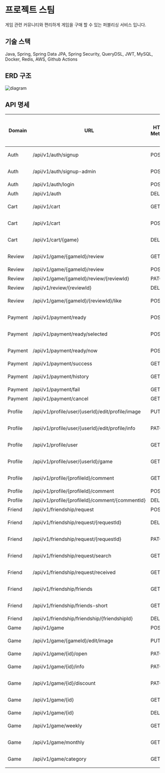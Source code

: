 # 프로젝트 스팀
게임 관련 커뮤니티와 편리하게 게임을 구매 할 수 있는 퍼블리싱 서비스 입니다. 

## 기술 스택 
Java, Spring, Spring Data JPA, Spring Security, QueryDSL, JWT, MySQL, Docker, Redis, AWS, Github Actions

## ERD 구조
![diagram](https://github.com/user-attachments/assets/9d8812f7-a788-4f7c-a4f3-63fcda3f95f2)


## API 명세

| Domain   | URL                                                        | HTTP Method | Description                     | 접근 권한 | 토큰 필요 |
|----------|------------------------------------------------------------|-------------|----------------------------------|------------|-------------|
| Auth     | /api/v1/auth/signup                                        | POST        | 사용자 회원가입                 | -          | X           |
| Auth     | /api/v1/auth/signup-admin                                  | POST        | 관리자 회원가입                 | -          | X           |
| Auth     | /api/v1/auth/login                                         | POST        | 로그인                          | -          | X           |
| Auth     | /api/v1/auth                                               | DELETE      | 회원 탈퇴                       | USER       | O           |
| Cart     | /api/v1/cart                                               | GET         | 장바구니 목록 조회              | USER       | O           |
| Cart     | /api/v1/cart                                               | POST        | 장바구니에 게임 추가            | USER       | O           |
| Cart     | /api/v1/cart/{game}                                        | DELETE      | 장바구니에서 게임 삭제          | USER       | O           |
| Review   | /api/v1/game/{gameId}/review                               | GET         | 리뷰 목록 조회                  | -          | X           |
| Review   | /api/v1/game/{gameId}/review                               | POST        | 리뷰 작성                       | USER       | O           |
| Review   | /api/v1/game/{gameId}/review/{reviewId}                   | PATCH       | 리뷰 수정                       | USER       | O           |
| Review   | /api/v1/review/{reviewId}                                  | DELETE      | 리뷰 삭제                       | USER       | O           |
| Review   | /api/v1/game/{gameId}/{reviewId}/like                     | POST        | 리뷰 좋아요/취소                | USER       | O           |
| Payment  | /api/v1/payment/ready                                      | POST        | 장바구니 전체 결제 요청         | USER       | O           |
| Payment  | /api/v1/payment/ready/selected                             | POST        | 선택 게임 결제 요청             | USER       | O           |
| Payment  | /api/v1/payment/ready/now                                  | POST        | 즉시 결제 요청                  | USER       | O           |
| Payment  | /api/v1/payment/success                                    | GET         | 결제 승인                       | USER       | O           |
| Payment  | /api/v1/payment/history                                    | GET         | 결제 내역 조회                  | USER       | O           |
| Payment  | /api/v1/payment/fail                                       | GET         | 결제 실패                       | USER       | O           |
| Payment  | /api/v1/payment/cancel                                     | GET         | 결제 취소                       | USER       | O           |
| Profile  | /api/v1/profile/user/{userId}/edit/profile/image           | PUT         | 프로필 이미지 수정              | USER       | O           |
| Profile  | /api/v1/profile/user/{userId}/edit/profile/info            | PATCH       | 프로필 정보 수정                | USER       | O           |
| Profile  | /api/v1/profile/user                                       | GET         | 내 프로필 조회                  | USER       | O           |
| Profile  | /api/v1/profile/user/{userId}/game                         | GET         | 보유 게임 조회                  | USER       | O           |
| Profile  | /api/v1/profile/{profileId}/comment                        | GET         | 댓글 목록 조회                  | -          | X           |
| Profile  | /api/v1/profile/{profileId}/comment                        | POST        | 댓글 작성                       | USER       | O           |
| Profile  | /api/v1/profile/{profileId}/comment/{commentId}           | DELETE      | 댓글 삭제                       | USER       | O           |
| Friend   | /api/v1/friendship/request                                 | POST        | 친구 신청                       | USER       | O           |
| Friend   | /api/v1/friendship/request/{requestId}                    | DELETE      | 친구 요청 취소                  | USER       | O           |
| Friend   | /api/v1/friendship/request/{requestId}                    | PATCH       | 친구 요청 수락/거절            | USER       | O           |
| Friend   | /api/v1/friendship/request/search                          | GET         | 내가 보낸 친구 요청 조회       | USER       | O           |
| Friend   | /api/v1/friendship/request/received                        | GET         | 받은 친구 요청 목록             | USER       | O           |
| Friend   | /api/v1/friendship/friends                                 | GET         | 내 친구 목록 조회               | USER       | O           |
| Friend   | /api/v1/friendship/friends-short                           | GET         | 프로필용 친구 일부 조회        | USER       | O           |
| Friend   | /api/v1/friendship/friendship/{friendshipId}              | DELETE      | 친구 삭제                       | USER       | O           |
| Game     | /api/v1/game                                               | POST        | 게임 등록                       | ADMIN      | O           |
| Game     | /api/v1/game/{gameId}/edit/image                           | PUT         | 게임 이미지 수정                | ADMIN      | O           |
| Game     | /api/v1/game/{id}/open                                     | PATCH       | 게임 오픈                       | ADMIN      | O           |
| Game     | /api/v1/game/{id}/info                                     | PATCH       | 게임 정보 수정                  | ADMIN      | O           |
| Game     | /api/v1/game/{id}/discount                                 | PATCH       | 게임 할인 적용                  | ADMIN      | O           |
| Game     | /api/v1/game/{id}                                          | GET         | 게임 상세 조회                  | -          | X           |
| Game     | /api/v1/game/{id}                                          | DELETE      | 게임 삭제                       | ADMIN      | O           |
| Game     | /api/v1/game/weekly                                        | GET         | 주간 게임 판매 랭킹             | -          | X           |
| Game     | /api/v1/game/monthly                                       | GET         | 월간 게임 판매 랭킹             | -          | X           |
| Game     | /api/v1/game/category                                      | GET         | 게임 목록 조회                  | -          | X           |
